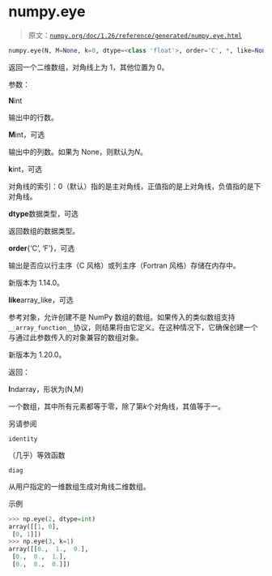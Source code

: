 # numpy.eye

> 原文：[`numpy.org/doc/1.26/reference/generated/numpy.eye.html`](https://numpy.org/doc/1.26/reference/generated/numpy.eye.html)

```py
numpy.eye(N, M=None, k=0, dtype=<class 'float'>, order='C', *, like=None)
```

返回一个二维数组，对角线上为 1，其他位置为 0。

参数：

**N**int

输出中的行数。

**M**int，可选

输出中的列数。如果为 None，则默认为*N*。

**k**int，可选

对角线的索引：0（默认）指的是主对角线，正值指的是上对角线，负值指的是下对角线。

**dtype**数据类型，可选

返回数组的数据类型。

**order**{‘C’, ‘F’}，可选

输出是否应以行主序（C 风格）或列主序（Fortran 风格）存储在内存中。

新版本为 1.14.0。

**like**array_like，可选

参考对象，允许创建不是 NumPy 数组的数组。如果传入的类似数组支持`__array_function__`协议，则结果将由它定义。在这种情况下，它确保创建一个与通过此参数传入的对象兼容的数组对象。

新版本为 1.20.0。

返回：

**I**ndarray，形状为(N,M)

一个数组，其中所有元素都等于零，除了第*k*个对角线，其值等于一。

另请参阅

`identity`

（几乎）等效函数

`diag`

从用户指定的一维数组生成对角线二维数组。

示例

```py
>>> np.eye(2, dtype=int)
array([[1, 0],
 [0, 1]])
>>> np.eye(3, k=1)
array([[0.,  1.,  0.],
 [0.,  0.,  1.],
 [0.,  0.,  0.]]) 
```
